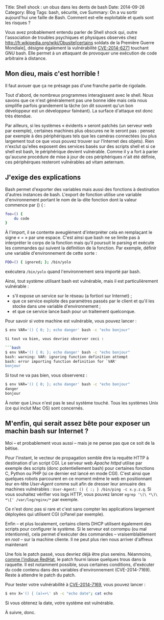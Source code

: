 Title: Shell shock : un obus dans les dents de bash
Date: 2014-09-26
Category: Blog
Tags: bash, sécurité, cve
Summary: On a vu sortir aujourd'hui une faille de Bash. Comment est-elle exploitable et quels sont les risques ?

Vous avez probablement entendu parler de Shell shock qui, outre l'association de troubles psychiques et physiques observés chez http://fr.wikipedia.org/wiki/Obusite[certains soldats de la Première Guerre Mondiale], désigne également la vulnérabilité [CVE-2014-6271](http://www.cert.ssi.gouv.fr/site/CERTFR-2014-ALE-006/index.html) touchant GNU bash. Elle permet à un attaquant de provoquer une exécution de code arbitraire à distance.

## Mon dieu, mais c'est horrible !

Il faut avouer que ça ne présage pas d'une franche partie de rigolade.

Tout d'abord, de nombreux programmes interagissent avec le shell. Nous savons que ce n'est généralement pas une bonne idée mais cela nous simplifie parfois grandement la tâche (on dit souvent qu'un bon développeur est un développeur fainéant). La surface d'attaque est donc très étendue.

Par ailleurs, si les systèmes « évidents » seront patchés (un serveur web par exemple), certaines machines plus obscures ne le seront pas : pensez par exemple à des périphériques tels que les caméras connectées (ou plus largement tout ce que vous pouvez trouver sur l'Internet des objets). Rien n'exclut qu'elles exposent des services basés sur des scripts shell et si ce shell est bash, le périphérique devient vulnérable. Comme il y a fort à parier qu'aucune procédure de mise à jour de ces périphériques n'ait été définie, ces périphérques resteront vulnérables ad vitam aeternam.

## J'exige des explications

Bash permet d'exporter des variables mais aussi des fonctions à destination d'autres instances de bash. L'export de fonction utilise une variable d'environnement portant le nom de la-dite fonction dont la valeur commence par () { :

```bash
foo=() {
    du code
}
```

À l'import, il se contente aveuglément d'interpréter cela en remplaçant le signe « = » par une espace. C'est ainsi que bash ne se limite pas à interpréter le corps de la fonction mais qu'il poursuit le parsing et exécute les commandes qui suivent la définition de la fonction. Par exemple, définir une variable d'environnement de cette sorte :

```bash
FOO=() { ignored; }; /bin/yolo
```

exécutera `/bin/yolo` quand l'environnement sera importé par bash.

Ainsi, tout système utilisant bash est vulnérable, mais il est particulièrement vulnérable :

* s'il expose un service sur le réseau (a fortiori sur Internet) ;
* que ce service exploite des paramètres passés par le client et qu'il les stocke dans une variable d'environnement ;
* et que ce service lance bash pour un traitement quelconque.

Pour savoir si votre machine est vulnérable, vous pouvez lancer :

```bash
$ env VAR='() { 0; }; echo danger' bash -c "echo bonjour"

Si tout va bien, vous devriez observer ceci :

```bash
$ env VAR='() { 0; }; echo danger' bash -c "echo bonjour"
bash: warning: VAR: ignoring function definition attempt
bash: error importing function definition for `VAR'
bonjour
```

Si tout ne va pas bien, vous observerez :


```bash
$ env VAR='() { 0; }; echo danger' bash -c "echo bonjour"
danger
bonjour
```

À noter que Linux n'est pas le seul système touché. Tous les systèmes Unix (ce qui inclut Mac OS) sont concernés.

## M'enfin, qui serait assez bête pour exposer un machin bash sur Internet ?

Moi – et probablement vous aussi – mais je ne pense pas que ce soit de la bêtise.

Pour l'instant, le vecteur de propagation semble être la requête HTTP à destination d'un script CGI. Le serveur web _Apache httpd_ utilise par exemple des scripts (donc potentiellement bash) pour certaines fonctions C, Python ou PHP (si ce dernier est lancé en mode CGI). C'est ainsi que quelques robots parcourent en ce moment même le web en positionnant leur en-tête _User-Agent_ comme suit afin de dresser leur annuaire des machines vulnérables : `User-Agent: () { :; } /bin/ping -c x.y.z.q`. Si vous souhaitez vérifier vos logs HTTP, vous pouvez lancer `egrep '\(\ *\)\ *\{' /var/log/nginx/*` par exemple.


Ce n'est donc pas si rare et c'est sans compter les applications largement déployées qui utilisent CGI (cPanel par exemple).

Enfin – et plus localement, certains clients DHCP utilisent également des scripts pour configurer le système. Si le serveur est corrompu (ou mal intentionné), cela permet d'exécuter des commandes – vraisemblablement en _root_ – sur la machine cliente.
Il ne peut plus rien nous arriver d'affreux maintenant

Une fois le patch passé, vous devriez déjà être plus sereins. Néanmoins, [comme l'indique RedHat](https://securityblog.redhat.com/2014/09/24/bash-specially-crafted-environment-variables-code-injection-attack/), le patch fourni laisse quelques trous dans la raquette. Il est notamment possible, sous certaines conditions, d'exécuter du code contenu dans des variables d'environnement (CVE-2014-7169). Reste à attendre le patch du patch.

Pour tester votre vulnérabilité à [CVE-2014-7169](https://cve.mitre.org/cgi-bin/cvename.cgi?name=CVE-2014-7169), vous pouvez lancer :

```bash
$ env X='() { (a)=>\' sh -c "echo date"; cat echo
```

Si vous obtenez la date, votre système est vulnérable.

À suivre, donc.
